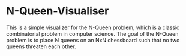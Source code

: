 # N-Queen-Visualiser
This is a simple visualizer for the N-Queen problem, which is a classic combinatorial problem in computer science. The goal of the N-Queen problem is to place N queens on an NxN chessboard such that no two queens threaten each other.
